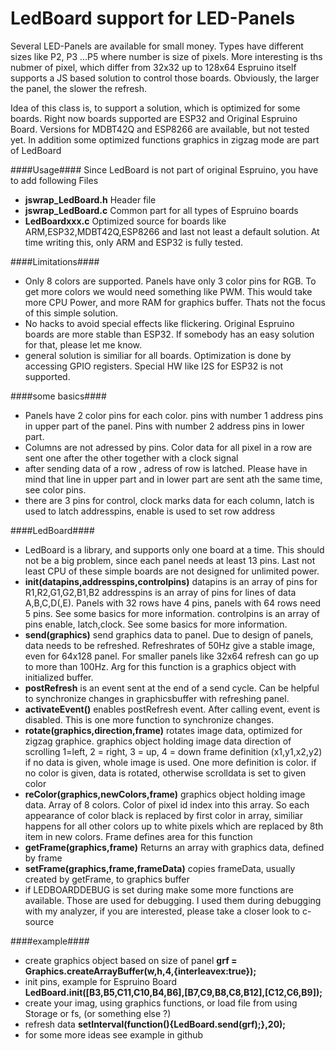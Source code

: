 LedBoard support for LED-Panels
=====================================
Several LED-Panels are available for small money.
Types have different sizes like P2, P3 ...P5 where number is size of pixels.
More interesting is ths nubmer of pixel, which differ from 32x32 up to 128x64
Espruino itself supports a JS based solution to control those boards.
Obviously, the larger the panel, the slower the refresh.

Idea of this class is, to support a solution, which is optimized for some boards.
Right now boards supported are ESP32 and Original Espruino Board.
Versions for MDBT42Q and ESP8266 are available, but not tested yet.
In addition some optimized functions graphics in zigzag mode are part of LedBoard

####Usage####
Since LedBoard is not part of original Espruino, you have to add following Files
- **jswrap_LedBoard.h** Header file
- **jswrap_LedBoard.c** Common part for all types of Espruino boards
- **LedBoardxxx.c** Optimized source for boards like ARM,ESP32,MDBT42Q,ESP8266 and last not least a default solution. At time writing this, only ARM and ESP32 is fully tested.

####Limitations####
- Only 8 colors are supported. Panels have only 3 color pins for RGB. To get more colors we would need something like PWM. This would take more CPU Power, and more RAM for graphics buffer. Thats not the focus of this simple solution.
- No hacks to avoid special effects like flickering. Original Espruino boards are more stable than ESP32. If somebody has an easy solution for that, please let me know.
- general solution is similiar for all boards. Optimization is done by accessing GPIO registers. Special HW like I2S for ESP32 is not supported.

####some basics####
- Panels have 2 color pins for each color. pins with number 1 address pins in upper part of the panel. Pins with number 2 address pins in lower part.
- Columns are not adressed by pins. Color data for all pixel in a row are sent one after the other together with a clock signal
- after sending data of a row , adress of row is latched. Please have in mind that line in upper part and in lower part are sent ath the same time, see color pins.
- there are 3 pins for control, clock marks data for each column, latch is used to latch addresspins, enable is used to set row address 

####LedBoard####
- LedBoard is a library, and supports only one board at a time. This should not be a big problem, since each panel needs at least 13 pins. Last not least CPU of these simple boards are not designed for unlimited power.
- **init(datapins,addresspins,controlpins)**
datapins is an array of pins for R1,R2,G1,G2,B1,B2
addresspins is an array of pins for lines of data A,B,C,D(,E). Panels with 32 rows have 4 pins, panels with 64 rows need 5 pins. See some basics for more information.
controlpins is an array of pins enable, latch,clock. See some basics for more information.
- **send(graphics)** send graphics data to panel. Due to design of panels, data needs to be refreshed. Refreshrates of 50Hz give a stable image, even for 64x128 panel. For smaller panels like 32x64 refresh can go up to more than 100Hz. Arg for this function is a graphics object with initialized buffer.
- **postRefresh** is an event sent at the end of a send cycle. Can be helpful to synchronize changes in graphicsbuffer with refreshing panel.
- **activateEvent()** enables postRefresh event. After calling event, event is disabled. This is one more function to synchronize changes.
- **rotate(graphics,direction,frame)** rotates image data, optimized for zigzag graphice.
graphics object holding image data
direction of scrolling 1=left, 2 = right, 3 = up, 4 = down
frame definition  (x1,y1,x2,y2) if no data is given, whole image is used. One more definition is color. if no color is given, data is rotated, otherwise scrolldata is set to given color
- **reColor(graphics,newColors,frame)** 
graphics object holding image data.
Array of 8 colors. Color of pixel id index into this array. So each appearance of color black is replaced by first color in array, similiar happens for all other colors up to white pixels which are replaced by 8th item in new colors.
Frame defines area for this function
- **getFrame(graphics,frame)**
Returns an array with graphics data, defined by frame
- **setFrame(graphics,frame,frameData)**
copies frameData, usually created by getFrame, to graphics buffer
- if LEDBOARDDEBUG is set during make some more functions are available. Those are used for debugging. I used them during debugging with my analyzer, if you are interested, please take a closer look to c-source

####example####
- create graphics object based on size of panel
**grf = Graphics.createArrayBuffer(w,h,4,{interleavex:true});**
- init pins, example for Espruino Board
**LedBoard.init([B3,B5,C11,C10,B4,B6],[B7,C9,B8,C8,B12],[C12,C6,B9]);**
- create your imag, using graphics functions, or load file from using Storage or fs, (or something else ?)
- refresh data
**setInterval(function(){LedBoard.send(grf);},20);**
- for some more ideas see example in github



